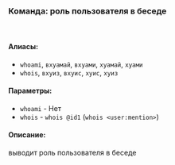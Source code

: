 ### **Команда: роль пользователя в беседе**
<br>

#### **Алиасы**:
- `whoami`, `вхуамай`, `вхуами`, `хуамай`, `хуами`
- `whois`, `вхуиз`, `вхуис`, `хуис`, `хуиз`


#### **Параметры**:
- `whoami` - Нет
- `whois` - `whois @id1` (`whois <user:mention>`)


#### **Описание**:
выводит роль пользователя в беседе
